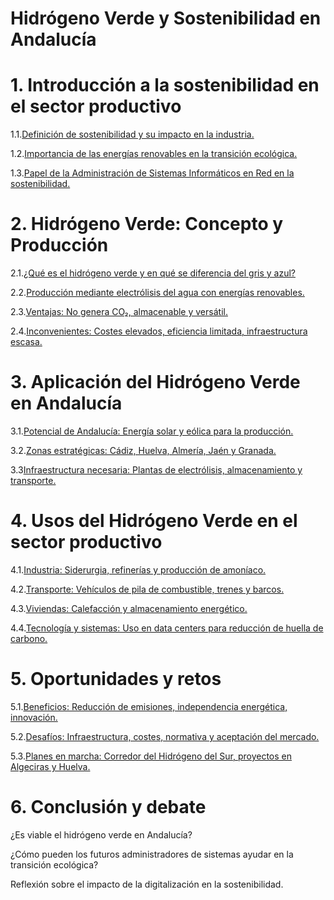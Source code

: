 # Hidrógeno Verde y Sostenibilidad en Andalucía

# 1. Introducción a la sostenibilidad en el sector productivo

1.1.[Definición de sostenibilidad y su impacto en la industria.](1_1.md)

1.2.[Importancia de las energías renovables en la transición ecológica.](1_2.md)

1.3.[Papel de la Administración de Sistemas Informáticos en Red en la sostenibilidad.](1_3.md)

# 2. Hidrógeno Verde: Concepto y Producción

2.1.[¿Qué es el hidrógeno verde y en qué se diferencia del gris y azul?](2_1.md)

2.2.[Producción mediante electrólisis del agua con energías renovables.](2_2.md)

2.3.[Ventajas: No genera CO₂, almacenable y versátil.](2_3.md)

2.4.[Inconvenientes: Costes elevados, eficiencia limitada, infraestructura escasa.](2_4.md)

# 3. Aplicación del Hidrógeno Verde en Andalucía

3.1.[Potencial de Andalucía: Energía solar y eólica para la producción.](3_1.md)

3.2.[Zonas estratégicas: Cádiz, Huelva, Almería, Jaén y Granada.](3_2.md)

3.3[Infraestructura necesaria: Plantas de electrólisis, almacenamiento y transporte.](3.3.md)

# 4. Usos del Hidrógeno Verde en el sector productivo

4.1.[Industria: Siderurgia, refinerías y producción de amoníaco.](4_1.md)

4.2.[Transporte: Vehículos de pila de combustible, trenes y barcos.](4_2.md)

4.3.[Viviendas: Calefacción y almacenamiento energético.](4_3.md)

4.4.[Tecnología y sistemas: Uso en data centers para reducción de huella de carbono.](4_4.md)

# 5. Oportunidades y retos

5.1.[Beneficios: Reducción de emisiones, independencia energética, innovación.](5_1.md)

5.2.[Desafíos: Infraestructura, costes, normativa y aceptación del mercado.](5_2.md)

5.3.[Planes en marcha: Corredor del Hidrógeno del Sur, proyectos en Algeciras y Huelva.](5_3.md)

# 6. Conclusión y debate

¿Es viable el hidrógeno verde en Andalucía?

¿Cómo pueden los futuros administradores de sistemas ayudar en la transición ecológica?

Reflexión sobre el impacto de la digitalización en la sostenibilidad.
